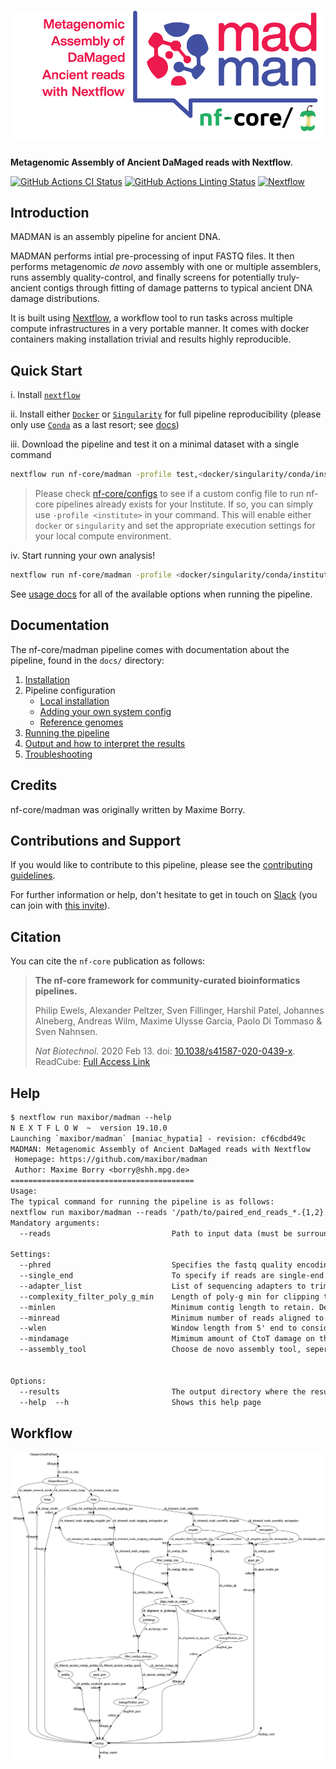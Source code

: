 # ![nf-core/madman](docs/images/nf-core-madman_logo.png)

**Metagenomic Assembly of Ancient DaMaged reads with Nextflow**.

[![GitHub Actions CI Status](https://github.com/maxibor/madman/workflows/nf-core%20CI/badge.svg)](https://github.com/maxibor/madman/actions)
[![GitHub Actions Linting Status](https://github.com/maxibor/madman/workflows/nf-core%20linting/badge.svg)](https://github.com/maxibor/madman/actions)
[![Nextflow](https://img.shields.io/badge/nextflow-%E2%89%A520.04.1-brightgreen.svg)](https://www.nextflow.io/)

## Introduction

MADMAN is an assembly pipeline for ancient DNA.

MADMAN performs intial pre-processing of input FASTQ files. It then performs metagenomic _de novo_ assembly with one or multiple assemblers, runs assembly quality-control, and finally screens for potentially truly-ancient contigs through fitting of damage patterns to typical ancient DNA damage distributions.

It is built using [Nextflow](https://www.nextflow.io), a workflow tool to run tasks across multiple compute infrastructures in a very portable manner. It comes with docker containers making installation trivial and results highly reproducible.

## Quick Start

i. Install [`nextflow`](https://nf-co.re/usage/installation)

ii. Install either [`Docker`](https://docs.docker.com/engine/installation/) or [`Singularity`](https://www.sylabs.io/guides/3.0/user-guide/) for full pipeline reproducibility (please only use [`Conda`](https://conda.io/miniconda.html) as a last resort; see [docs](https://nf-co.re/usage/configuration#basic-configuration-profiles))

iii. Download the pipeline and test it on a minimal dataset with a single command

```bash
nextflow run nf-core/madman -profile test,<docker/singularity/conda/institute>
```

> Please check [nf-core/configs](https://github.com/nf-core/configs#documentation) to see if a custom config file to run nf-core pipelines already exists for your Institute. If so, you can simply use `-profile <institute>` in your command. This will enable either `docker` or `singularity` and set the appropriate execution settings for your local compute environment.

iv. Start running your own analysis!

<!-- TODO nf-core: Update the default command above used to run the pipeline -->

```bash
nextflow run nf-core/madman -profile <docker/singularity/conda/institute> --reads '*_R{1,2}.fastq.gz' --genome GRCh37
```

See [usage docs](docs/usage.md) for all of the available options when running the pipeline.

## Documentation

The nf-core/madman pipeline comes with documentation about the pipeline, found in the `docs/` directory:

1. [Installation](https://nf-co.re/usage/installation)
2. Pipeline configuration
    * [Local installation](https://nf-co.re/usage/local_installation)
    * [Adding your own system config](https://nf-co.re/usage/adding_own_config)
    * [Reference genomes](https://nf-co.re/usage/reference_genomes)
3. [Running the pipeline](docs/usage.md)
4. [Output and how to interpret the results](docs/output.md)
5. [Troubleshooting](https://nf-co.re/usage/troubleshooting)

<!-- TODO nf-core: Add a brief overview of what the pipeline does and how it works -->

## Credits

nf-core/madman was originally written by Maxime Borry.

## Contributions and Support

If you would like to contribute to this pipeline, please see the [contributing guidelines](.github/CONTRIBUTING.md).

For further information or help, don't hesitate to get in touch on [Slack](https://nfcore.slack.com/channels/madman) (you can join with [this invite](https://nf-co.re/join/slack)).

## Citation

<!-- TODO nf-core: Add citation for pipeline after first release. Uncomment lines below and update Zenodo doi. -->
<!-- If you use  nf-core/madman for your analysis, please cite it using the following doi: [10.5281/zenodo.XXXXXX](https://doi.org/10.5281/zenodo.XXXXXX) -->

You can cite the `nf-core` publication as follows:

> **The nf-core framework for community-curated bioinformatics pipelines.**
>
> Philip Ewels, Alexander Peltzer, Sven Fillinger, Harshil Patel, Johannes Alneberg, Andreas Wilm, Maxime Ulysse Garcia, Paolo Di Tommaso & Sven Nahnsen.
>
> _Nat Biotechnol._ 2020 Feb 13. doi: [10.1038/s41587-020-0439-x](https://dx.doi.org/10.1038/s41587-020-0439-x).  
> ReadCube: [Full Access Link](https://rdcu.be/b1GjZ)

## Help

```txt
$ nextflow run maxibor/madman --help
N E X T F L O W  ~  version 19.10.0
Launching `maxibor/madman` [maniac_hypatia] - revision: cf6cdbd49c
MADMAN: Metagenomic Assembly of Ancient DaMaged reads with Nextflow
 Homepage: https://github.com/maxibor/madman
 Author: Maxime Borry <borry@shh.mpg.de>
=========================================
Usage:
The typical command for running the pipeline is as follows:
nextflow run maxibor/madman --reads '/path/to/paired_end_reads_*.{1,2}.fastq.gz'
Mandatory arguments:
  --reads                           Path to input data (must be surrounded with quotes)

Settings:
  --phred                           Specifies the fastq quality encoding (33 | 64). Default: 33
  --single_end                      To specify if reads are single-end.
  --adapter_list                    List of sequencing adapters to trim. Default: /Users/borry/Documents/GitHub/madman/assets/adapter_list.txt
  --complexity_filter_poly_g_min    Length of poly-g min for clipping to be performed. Default: 10
  --minlen                          Minimum contig length to retain. Default:  300
  --minread                         Minimum number of reads aligned to contig to consider contig. Default: 150
  --wlen                            Window length from 5' end to consider for damage estimation. Default: 20
  --mindamage                       Mimimum amount of CtoT damage on the 5' end of the read. Default: 0.2
  --assembly_tool                   Choose de novo assembly tool, seperated by ',' (megahit | metaspades). Default: megahit


Options:
  --results                         The output directory where the results will be saved. Default: ./results
  --help  --h                       Shows this help page
```

## Workflow

![Workflow graph](assets/misc/dag.png)
